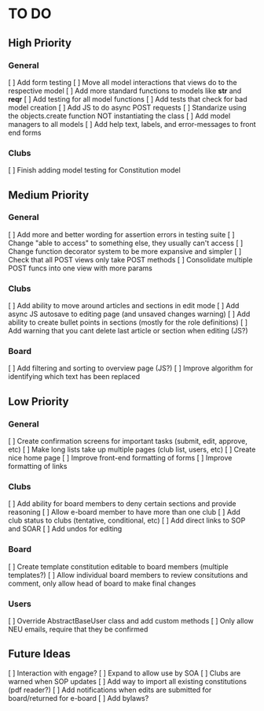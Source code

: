 # TO DO

## High Priority

### General
[ ] Add form testing
[ ] Move all model interactions that views do to the respective model
    [ ] Add more standard functions to models like __str__ and __reqr__
[ ] Add testing for all model functions
[ ] Add tests that check for bad model creation
[ ] Add JS to do async POST requests
[ ] Standarize using the objects.create function NOT instantiating the class
[ ] Add model managers to all models
[ ] Add help text, labels, and error-messages to front end forms

### Clubs
[ ] Finish adding model testing for Constitution model

## Medium Priority

### General
[ ] Add more and better wording for assertion errors in testing suite
    [ ] Change "able to access" to something else, they usually can't access
[ ] Change function decorator system to be more expansive and simpler
[ ] Check that all POST views only take POST methods
[ ] Consolidate multiple POST funcs into one view with more params

### Clubs
[ ] Add ability to move around articles and sections in edit mode
[ ] Add async JS autosave to editing page (and unsaved changes warning)
[ ] Add ability to create bullet points in sections (mostly for the role definitions)
[ ] Add warning that you cant delete last article or section when editing (JS?)

### Board
[ ] Add filtering and sorting to overview page (JS?)
[ ] Improve algorithm for identifying which text has been replaced

## Low Priority

### General
[ ] Create confirmation screens for important tasks (submit, edit, approve, etc)
[ ] Make long lists take up multiple pages (club list, users, etc)
[ ] Create nice home page
[ ] Improve front-end formatting of forms
[ ] Improve formatting of links

### Clubs
[ ] Add ability for board members to deny certain sections and provide reasoning
[ ] Allow e-board member to have more than one club
[ ] Add club status to clubs (tentative, conditional, etc)
[ ] Add direct links to SOP and SOAR
[ ] Add undos for editing

### Board
[ ] Create template constitution editable to board members (multiple templates?)
[ ] Allow individual board members to review consitutions and comment, only allow head of board to make final changes 

### Users
[ ] Override AbstractBaseUser class and add custom methods
[ ] Only allow NEU emails, require that they be confirmed

## Future Ideas
[ ] Interaction with engage?
[ ] Expand to allow use by SOA
[ ] Clubs are warned when SOP updates
[ ] Add way to import all existing constitutions (pdf reader?)
[ ] Add notifications when edits are submitted for board/returned for e-board
[ ] Add bylaws?

